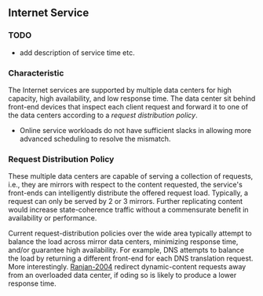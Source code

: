 ## Internet Service

### TODO
- add description of service time etc.

### Characteristic
The Internet services are supported by multiple data centers for high capacity, high availability, and low response time. The data center sit behind front-end devices that inspect each client request and forward it to one of the data centers according to a *request distribution policy*.
- Online service workloads do not have sufficient slacks in allowing more advanced scheduling to resolve the mismatch. 

### Request Distribution Policy
These multiple data centers are capable of serving a collection of requests, i.e., they are mirrors with respect to the content requested, the service's front-ends can intelligently distribute the offered request load. Typically, a request can only be served by 2 or 3 mirrors. Further replicating content would increase state-coherence traffic without a commensurate benefit in availability or performance.

Current request-distribution policies over the wide area typically attempt to balance the load across mirror data centers, minimizing response time, and/or guarantee high availability.  For example, DNS attempts to balance the load by returning a different front-end for each DNS translation request. More interestingly. [Ranjan-2004](https://github.com/hxwang/GreenDC-Summary/blob/master/RanjanK04_Wide-area-redirection-of-dynamic-content-by-Internet-data-centers.md) redirect dynamic-content requests away from an overloaded data center, if oding so is likely to produce a lower response time.
